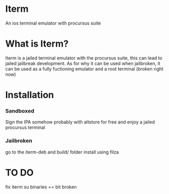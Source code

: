 # Iterm
 An ios terminal emulator with procursus suite


# What is Iterm?
Iterm is a jailed terminal emulator with the procursus suite, this can lead to jailed jailbreak development. As for why it can be used when jailbroken, it can be used as a fully fuctioning emulator and a root terminal (broken right now)

# Installation

### Sandboxed
Sign the IPA somehow probably with altstore for free and enjoy a jailed procursus terminal

### Jailbroken
go to the iterm-deb and build/ folder
install using filza

# TO DO
fix iterm su binaries == bit broken
